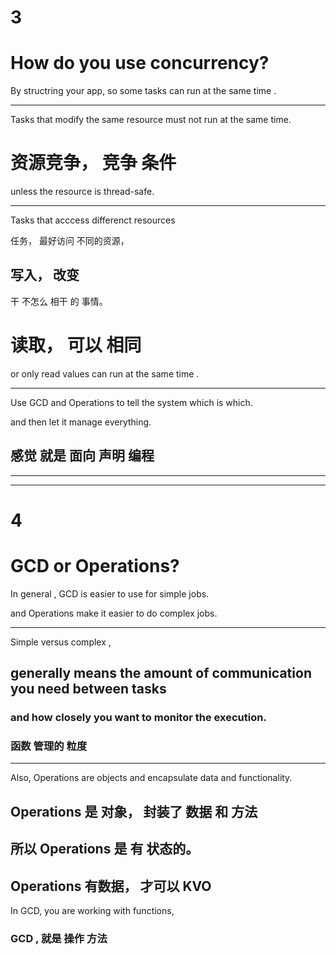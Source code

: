 
# 3
# How do you use concurrency?



By structring your app,
so some tasks can run at the same time .


<hr>


Tasks that modify the same resource
must not run at the same time.

# 资源竞争，         竞争 条件

unless the resource is thread-safe.


<hr>

Tasks that acccess differenct resources

任务， 最好访问 不同的资源，
## 写入， 改变
干 不怎么 相干 的 事情。



# 读取， 可以 相同

or only read values can run at the same time .






<hr>

Use GCD and Operations to tell
the system which is which.


and then let it manage everything.

## 感觉 就是 面向 声明 编程

<hr>




<hr>


# 4
# GCD or Operations?



In general , GCD is easier to use for simple jobs.


and Operations make it easier to do complex jobs.


<hr>


Simple versus complex ,
## generally means the amount of communication you need between tasks
### and how closely you want to monitor the execution.
### 函数 管理的 粒度


<hr>




Also, Operations are objects and encapsulate data and functionality.
## Operations 是 对象， 封装了 数据 和 方法
## 所以 Operations 是 有 状态的。
## Operations 有数据， 才可以 KVO


In GCD, you are working with functions,

### GCD , 就是 操作 方法






